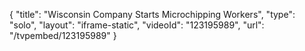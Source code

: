 {
    "title": "Wisconsin Company Starts Microchipping Workers",
    "type": "solo",
    "layout": "iframe-static",
    "videoId": "123195989",
    "url": "\/tvpembed\/123195989"
}
